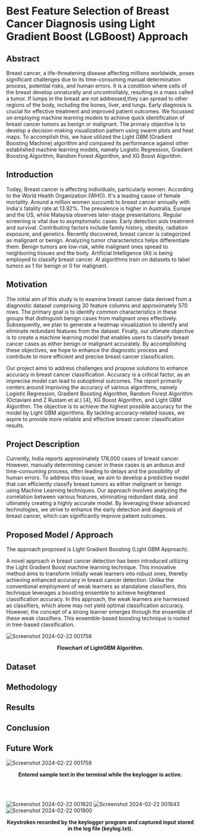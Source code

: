 # Best Feature Selection of Breast Cancer Diagnosis using Light Gradient Boost (LGBoost) Approach

## Abstract

Breast cancer, a life-threatening disease affecting millions worldwide, poses significant challenges due to its time-consuming manual determination process, potential risks, and human errors. It is a condition where cells of the breast develop unnaturally and uncontrollably, resulting in a mass called a tumor. If lumps in the breast are not addressed,they can spread to other regions of the body, including the bones, liver, and lungs. Early diagnosis is crucial for effective treatment and improved patient outcomes. We focussed on employing machine learning models to achieve quick identification of breast cancer tumors as benign or malignant. The primary objective is to develop a decision-making visualization pattern using swarm plots and heat maps. To accomplish this, we have utilized the Light GBM (Gradient Boosting Machine) algorithm and compared its performance against other established machine learning models, namely Logistic Regression, Gradient Boosting Algorithm, Random Forest Algorithm, and XG Boost Algorithm.

## Introduction

Today, Breast cancer is affecting individuals, particularly women. According to the World Health Organization (WHO). It's a leading cause of female mortality. Around a million women succumb to breast cancer annually with India's fatality rate at 13.92%. The prevalence is higher in Australia, Europe and the US, while Malaysia observes later-stage presentations. Regular screening is vital due to asymptomatic cases. Early detection aids treatment and survival. Contributing factors include family history, obesity, radiation exposure, and genetics. Recently discovered, breast cancer is categorized as malignant or benign. Analyzing tumor characteristics helps differentiate them. Benign tumors are low-risk, while malignant ones spread to neighboring tissues and the body. Artificial Intelligence (AI) is being employed to classify breast cancer. AI algorithms train on datasets to label tumors as 1 for benign or 0 for malignant.

## Motivation

The initial aim of this study is to examine breast cancer data derived from a diagnostic dataset comprising 30 feature columns and approximately 570 rows. The primary goal is to identify common characteristics in these groups that distinguish benign cases from malignant ones effectively. Subsequently, we plan to generate a heatmap visualization to identify and eliminate redundant features from the dataset. Finally, our ultimate objective is to create a machine learning model that enables users to classify breast cancer cases as either benign or malignant accurately. By accomplishing these objectives, we hope to enhance the diagnostic process and contribute to more efficient and precise breast cancer classification.

Our project aims to address challenges and propose solutions to enhance accuracy in breast cancer classification. Accuracy is a critical factor, as an imprecise model can lead to suboptimal outcomes. The report primarily centers around improving the accuracy of various algorithms, namely Logistic Regression, Gradient Boosting Algorithm, Random Forest Algorithm (Octaviani and Z Rustam et al.) [4], XG Boost Algorithm, and Light GBM Algorithm. The objective is to achieve the highest possible accuracy for the model by Light GBM algorithms. By tackling accuracy-related issues, we aspire to provide more reliable and effective breast cancer classification results.

## Project Description

Currently, India reports approximately 178,000 cases of breast cancer. However, manually determining cancer in these cases is an arduous and time-consuming process, often leading to delays and the possibility of human errors. To address this issue, we aim to develop a predictive model that can efficiently classify breast tumors as either malignant or benign using Machine Learning techniques. Our approach involves analyzing the correlation between various features, eliminating redundant data, and ultimately creating a highly accurate model. By leveraging these advanced technologies, we strive to enhance the early detection and diagnosis of breast cancer, which can significantly improve patient outcomes.

## Proposed Model / Approach

The approach proposed is Light Gradient Boosting (Light GBM Approach).
 
A novel approach in breast cancer detection has been introduced utilizing the Light Gradient Boost machine learning technique. This innovative method aims to transform initially weak learners into robust ones, thereby achieving enhanced accuracy in breast cancer detection. Unlike the conventional employment of weak learners as standalone classifiers, this technique leverages a boosting ensemble to achieve heightened classification accuracy. In this approach, the weak learners are harnessed as classifiers, which alone may not yield optimal classification accuracy. However, the concept of a strong learner emerges through the ensemble of these weak classifiers. This ensemble-based boosting technique is rooted in tree-based classification.

![Screenshot 2024-02-22 001758](https://github.com/arnab-maitra/Keylogger/assets/88264132/1cca1f6d-d64b-4fe9-9b99-736107506358)
<b><p align="center">Flowchart of LightGBM Algorithm.</p></b>

## Dataset


## Methodology


## Results


## Conclusion


## Future Work



![Screenshot 2024-02-22 001758](https://github.com/arnab-maitra/Keylogger/assets/88264132/1cca1f6d-d64b-4fe9-9b99-736107506358)
<b><p align="center">Entered sample text in the terminal while the keylogger is active.</p></b>

<br></br>

![Screenshot 2024-02-22 001820](https://github.com/arnab-maitra/Keylogger/assets/88264132/807205c1-a643-4f3e-bad0-888a4643f2a8)
![Screenshot 2024-02-22 001843](https://github.com/arnab-maitra/Keylogger/assets/88264132/a179ea84-f5e6-4fd7-831f-57cc4209a13f)
![Screenshot 2024-02-22 001900](https://github.com/arnab-maitra/Keylogger/assets/88264132/4c009ea2-d950-499d-8bbf-b3335fc35f78)
<b><p align="center">Keystrokes recorded by the keylogger program and captured input stored in the log file (keylog.txt).</p></b>
